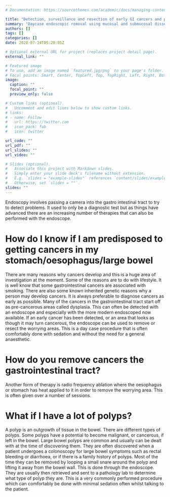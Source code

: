 ```yaml
---
# Documentation: https://sourcethemes.com/academic/docs/managing-content/

title: "Detection, surveillance and resection of early GI cancers and pre-cancers "
summary: "Daycase endoscopic removal using mucosal and submucosal dissection"
authors: []
tags: []
categories: []
date: 2020-07-14T05:20:05Z

# Optional external URL for project (replaces project detail page).
external_link: ""

# Featured image
# To use, add an image named `featured.jpg/png` to your page's folder.
# Focal points: Smart, Center, TopLeft, Top, TopRight, Left, Right, BottomLeft, Bottom, BottomRight.
image:
  caption: ""
  focal_point: ""
  preview_only: false

# Custom links (optional).
#   Uncomment and edit lines below to show custom links.
# links:
# - name: Follow
#   url: https://twitter.com
#   icon_pack: fab
#   icon: twitter

url_code: ""
url_pdf: ""
url_slides: ""
url_video: ""

# Slides (optional).
#   Associate this project with Markdown slides.
#   Simply enter your slide deck's filename without extension.
#   E.g. `slides = "example-slides"` references `content/slides/example-slides.md`.
#   Otherwise, set `slides = ""`.
slides: ""
---
```



Endoscopy involves passing a camera into the gastro intestinal tract to try to detect problems. It used to only be a diagnostic test but as things have advanced there are an increasing number of therapies that can also be performed with the endoscope.

# How do I know if I am predisposed to getting cancers in my stomach/oesophagus/large bowel

There are many reasons why cancers develop and this is a huge area of investigation at the moment. Some of the reasons are to do with lifestyle. It is well know that some gastrointestinal cancers are associated with smoking. There are also some known inherited genetic reasons why a person may develop cancers. 
It is always preferable to diagnose cancers as early as possible. Many of the cancers in the gastrointestinal tract start off as pre-cancerous areas called dysplasia. This can often be detected with an endoscope and especially with the more modern endoscoped now available. If an early cancer has been detected, or an area that looks as though it may turn cancerous, the endoscope can be used to remove or resect the worrying areas. This is a day case procedure that is often comfortably done with sedation and without the need for a general anaesthetic. 



# How do you remove cancers the gastrointestinal tract?





Another form of therapy is radio frequency ablation where the oesophagus or stomach has heat applied to it in order to remove the worrying area. This is often given over a number of sessions.

# What if I have a lot of polyps?

A polyp is an outgrowth of tissue in the bowel. There are different types of polyps. Some polyps have a potential to become malignant, or cancerous, if left in the bowel.
Large bowel polyps are common and usually can be dealt with at the time of discovering them. They are often discovered when a patient undergoes a colonoscopy for large bowel symptoms such as rectal bleeding or diarrhoea, or if there is a family history of polyps. Most of the time they can be removed by looping a small snare around the polyp and lifting it away from the bowel wall. This is done through the endoscope. They are usually then retrieved and sent to a pathology lab to determine what type of polyp they are. This is a very commonly performed procedure which can comfortably be done with minimal sedation often whilst talking to the patient. 

